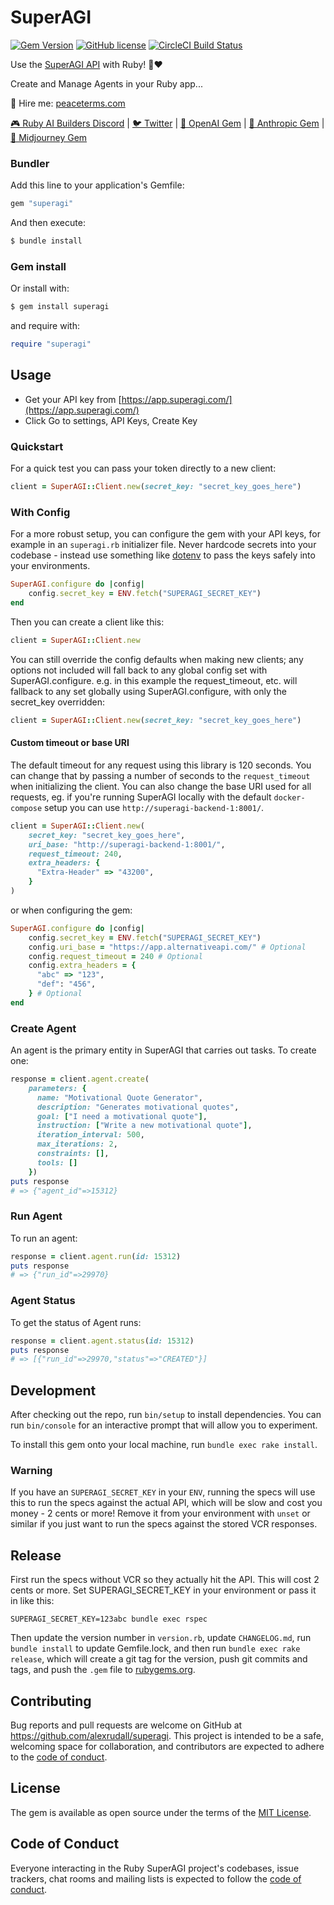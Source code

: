 # SuperAGI

[![Gem Version](https://badge.fury.io/rb/superagi.svg)](https://badge.fury.io/rb/superagi)
[![GitHub license](https://img.shields.io/badge/license-MIT-blue.svg)](https://github.com/alexrudall/superagi/blob/main/LICENSE.txt)
[![CircleCI Build Status](https://circleci.com/gh/alexrudall/superagi.svg?style=shield)](https://circleci.com/gh/alexrudall/superagi)

Use the [SuperAGI API](https://superagi.com/docs/) with Ruby! 🦄❤️

Create and Manage Agents in your Ruby app...

🚢 Hire me: [peaceterms.com](https://railsai.com?utm_source=superagi&utm_medium=readme&utm_id=26072023)

[🎮 Ruby AI Builders Discord](https://discord.gg/k4Uc224xVD) | [🐦 Twitter](https://twitter.com/alexrudall) | [🤖 OpenAI Gem](https://github.com/alexrudall/ruby-openai) | [🧠 Anthropic Gem](https://github.com/alexrudall/anthropic) | [🚂 Midjourney Gem](https://github.com/alexrudall/midjourney)

### Bundler

Add this line to your application's Gemfile:

```ruby
gem "superagi"
```

And then execute:

```bash
$ bundle install
```

### Gem install

Or install with:

```bash
$ gem install superagi
```

and require with:

```ruby
require "superagi"
```

## Usage

- Get your API key from [https://app.superagi.com/](https://app.superagi.com/)
- Click Go to settings, API Keys, Create Key

### Quickstart

For a quick test you can pass your token directly to a new client:

```ruby
client = SuperAGI::Client.new(secret_key: "secret_key_goes_here")
```

### With Config

For a more robust setup, you can configure the gem with your API keys, for example in an `superagi.rb` initializer file. Never hardcode secrets into your codebase - instead use something like [dotenv](https://github.com/motdotla/dotenv) to pass the keys safely into your environments.

```ruby
SuperAGI.configure do |config|
    config.secret_key = ENV.fetch("SUPERAGI_SECRET_KEY")
end
```

Then you can create a client like this:

```ruby
client = SuperAGI::Client.new
```

You can still override the config defaults when making new clients; any options not included will fall back to any global config set with SuperAGI.configure. e.g. in this example the request_timeout, etc. will fallback to any set globally using SuperAGI.configure, with only the secret_key overridden:

```ruby
client = SuperAGI::Client.new(secret_key: "secret_key_goes_here")
```

#### Custom timeout or base URI

The default timeout for any request using this library is 120 seconds. You can change that by passing a number of seconds to the `request_timeout` when initializing the client. You can also change the base URI used for all requests, eg. if you're running SuperAGI locally with the default `docker-compose` setup you can use `http://superagi-backend-1:8001/`.

```ruby
client = SuperAGI::Client.new(
    secret_key: "secret_key_goes_here",
    uri_base: "http://superagi-backend-1:8001/",
    request_timeout: 240,
    extra_headers: {
      "Extra-Header" => "43200",
    }
)
```

or when configuring the gem:

```ruby
SuperAGI.configure do |config|
    config.secret_key = ENV.fetch("SUPERAGI_SECRET_KEY")
    config.uri_base = "https://app.alternativeapi.com/" # Optional
    config.request_timeout = 240 # Optional
    config.extra_headers = {
      "abc" => "123",
      "def": "456",
    } # Optional
end
```

### Create Agent

An agent is the primary entity in SuperAGI that carries out tasks. To create one:

```ruby
response = client.agent.create(
    parameters: {
      name: "Motivational Quote Generator",
      description: "Generates motivational quotes",
      goal: ["I need a motivational quote"],
      instruction: ["Write a new motivational quote"],
      iteration_interval: 500,
      max_iterations: 2,
      constraints: [],
      tools: []
    })
puts response
# => {"agent_id"=>15312}
```

### Run Agent

To run an agent:

```ruby
response = client.agent.run(id: 15312)
puts response
# => {"run_id"=>29970}
```

### Agent Status

To get the status of Agent runs:

```ruby
response = client.agent.status(id: 15312)
puts response
# => [{"run_id"=>29970,"status"=>"CREATED"}]
```

## Development

After checking out the repo, run `bin/setup` to install dependencies. You can run `bin/console` for an interactive prompt that will allow you to experiment.

To install this gem onto your local machine, run `bundle exec rake install`.

### Warning

If you have an `SUPERAGI_SECRET_KEY` in your `ENV`, running the specs will use this to run the specs against the actual API, which will be slow and cost you money - 2 cents or more! Remove it from your environment with `unset` or similar if you just want to run the specs against the stored VCR responses.

## Release

First run the specs without VCR so they actually hit the API. This will cost 2 cents or more. Set SUPERAGI_SECRET_KEY in your environment or pass it in like this:

```
SUPERAGI_SECRET_KEY=123abc bundle exec rspec
```

Then update the version number in `version.rb`, update `CHANGELOG.md`, run `bundle install` to update Gemfile.lock, and then run `bundle exec rake release`, which will create a git tag for the version, push git commits and tags, and push the `.gem` file to [rubygems.org](https://rubygems.org).

## Contributing

Bug reports and pull requests are welcome on GitHub at <https://github.com/alexrudall/superagi>. This project is intended to be a safe, welcoming space for collaboration, and contributors are expected to adhere to the [code of conduct](https://github.com/alexrudall/superagi/blob/main/CODE_OF_CONDUCT.md).

## License

The gem is available as open source under the terms of the [MIT License](https://opensource.org/licenses/MIT).

## Code of Conduct

Everyone interacting in the Ruby SuperAGI project's codebases, issue trackers, chat rooms and mailing lists is expected to follow the [code of conduct](https://github.com/alexrudall/superagi/blob/main/CODE_OF_CONDUCT.md).
